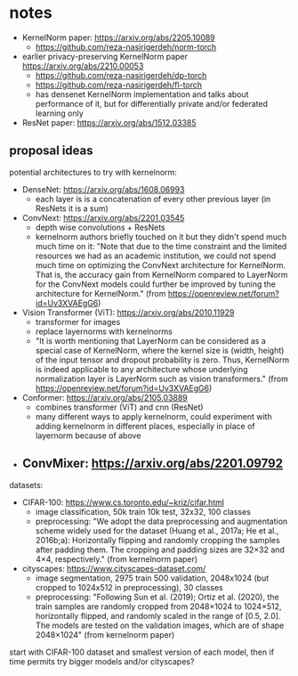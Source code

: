 # notes
- KernelNorm paper: https://arxiv.org/abs/2205.10089
    - https://github.com/reza-nasirigerdeh/norm-torch
- earlier privacy-preserving KernelNorm paper https://arxiv.org/abs/2210.00053
    - https://github.com/reza-nasirigerdeh/dp-torch
    - https://github.com/reza-nasirigerdeh/fl-torch
    - has densenet KernelNorm implementation and talks about performance of it, but for differentially private and/or federated learning only
- ResNet paper: https://arxiv.org/abs/1512.03385 

## proposal ideas
potential architectures to try with kernelnorm:
- DenseNet: https://arxiv.org/abs/1608.06993
    - each layer is is a concatenation of every other previous layer (in ResNets it is a sum)
- ConvNext: https://arxiv.org/abs/2201.03545
    - depth wise convolutions + ResNets
    - kernelnorm authors briefly touched on it but they didn't spend much much time on it: "Note that due to the time constraint and the limited resources we had as an academic institution, we could not spend much time on optimizing the ConvNext architecture for KernelNorm. That is, the accuracy gain from KernelNorm compared to LayerNorm for the ConvNext models could further be improved by tuning the architecture for KernelNorm." (from https://openreview.net/forum?id=Uv3XVAEgG6)
- Vision Transformer (ViT): https://arxiv.org/abs/2010.11929
    - transformer for images
    - replace layernorms with kernelnorms
    - "It is worth mentioning that LayerNorm can be considered as a special case of KernelNorm, where the kernel size is (width, height) of the input tensor and dropout probability is zero. Thus, KernelNorm is indeed applicable to any architecture whose underlying normalization layer is LayerNorm such as vision transformers." (from https://openreview.net/forum?id=Uv3XVAEgG6)
- Conformer: https://arxiv.org/abs/2105.03889
    - combines transformer (ViT) and cnn (ResNet)
    - many different ways to apply kernelnorm, could experiment with adding kernelnorm in different places, especially in place of layernorm because of above
- ConvMixer: https://arxiv.org/abs/2201.09792
    - 


datasets:
- CIFAR-100: https://www.cs.toronto.edu/~kriz/cifar.html
    - image classification, 50k train 10k test, 32x32, 100 classes
    - preprocessing: "We adopt the data preprocessing and augmentation scheme widely used for the dataset (Huang et al., 2017a; He et al., 2016b;a): Horizontally flipping and randomly cropping the samples after padding them. The cropping and padding sizes are 32×32 and 4×4, respectively." (from kernelnorm paper)
- cityscapes: https://www.cityscapes-dataset.com/
    - image segmentation, 2975 train 500 validation, 2048x1024 (but cropped to 1024x512 in preprocessing), 30 classes
    - preprocessing: "Following Sun et al. (2019); Ortiz et al. (2020), the train samples are randomly cropped from 2048×1024 to 1024×512, horizontally flipped, and randomly scaled in the range of [0.5, 2.0]. The models are tested on the validation images, which are of shape 2048×1024" (from kernelnorm paper)

start with CIFAR-100 dataset and smallest version of each model, then if time permits try bigger models and/or cityscapes?